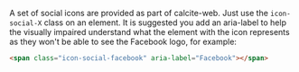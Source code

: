 A set of social icons are provided as part of calcite-web. Just use the `icon-social-X` class on an element. It is suggested you add an aria-label to help the visually impaired understand what the element with the icon represents as they won't be able to see the Facebook logo, for example:

```html
<span class="icon-social-facebook" aria-label="Facebook"></span>
```
